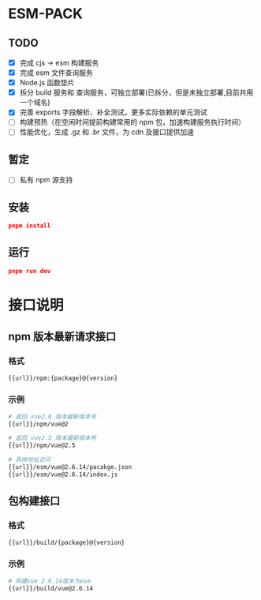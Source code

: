 # ESM-PACK

## TODO

- [x] 完成 cjs -> esm 构建服务
- [x] 完成 esm 文件查询服务
- [x] Node.js 函数垫片
- [x] 拆分 build 服务和 查询服务，可独立部署(已拆分，但是未独立部署,目前共用一个域名)
- [x] 完善 exports 字段解析、补全测试，更多实际依赖的单元测试
- [ ] 构建预热（在空闲时间提前构建常用的 npm 包，加速构建服务执行时间）
- [ ] 性能优化，生成 .gz 和 .br 文件，为 cdn 及接口提供加速

## 暂定

- [ ] 私有 npm 源支持

## 安装

```json
pnpm install
```

## 运行

```json
pnpm run dev
```

# 接口说明

## npm 版本最新请求接口

### 格式

```bash
{{url}}/npm:{package}@{version}
```

### 示例

```bash
# 返回 vue2.0 版本最新版本号
{{url}}/npm/vue@2

# 返回 vue2.5 版本最新版本号
{{url}}/npm/vue@2.5

# 具体地址访问
{{url}}/esm/vue@2.6.14/pacakge.json
{{url}}/esm/vue@2.6.14/index.js
```

## 包构建接口

### 格式

```bash
{{url}}/build/{package}@{version}
```

### 示例

```bash
# 构建vue 2.6.14版本为esm
{{url}}/build/vue@2.6.14
```
